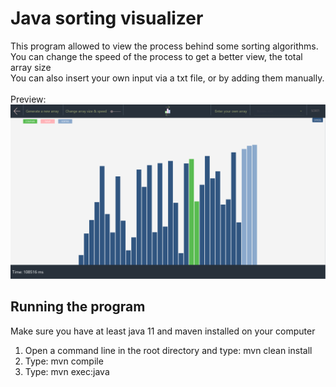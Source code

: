 # Java sorting visualizer

This program allowed to view the process behind some sorting algorithms.<br>
You can change the speed of the process to get a better view, the total array size<br>
You can also insert your own input via a txt file, or by adding them manually.<br><br>
Preview: <br>
![Screenshot](JAVAfx.PNG)
## Running the program
Make sure you have at least java 11 and maven installed on your computer<br>
1. Open a command line in the root directory and type: mvn clean install
2. Type: mvn compile
3. Type: mvn exec:java
